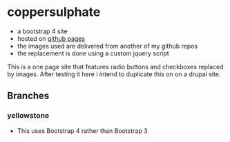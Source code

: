 # coppersulphate
- a bootstrap 4 site
- hosted on [github pages](https://andrewfandrew.github.io/coppersulphate/)
- the images used are delivered from another of my github repos
- the replacement is done using a custom jquery script

This is a one page site that features radio buttons and checkboxes replaced by images.
After testing it here i intend to duplicate this on on a drupal site.

## Branches
### yellowstone
- This uses Bootstrap 4 rather than Bootstrap 3
